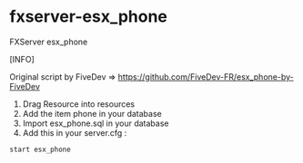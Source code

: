 # fxserver-esx_phone
FXServer esx_phone

[INFO]

Original script by FiveDev => https://github.com/FiveDev-FR/esx_phone-by-FiveDev

1) Drag Resource into resources
2) Add the item phone in your database
3) Import esx_phone.sql in your database
4) Add this in your server.cfg :

```
start esx_phone
```
